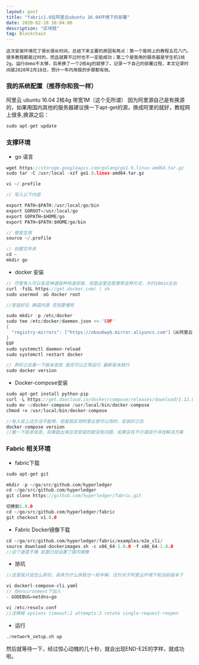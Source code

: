 ```yaml
---
layout: post
title: "fabric1.0在阿里云ubuntu 16.04环境下的部署"
date: 2020-02-18 16:04:06 
description: "区块链"
tag: Blockchain
---
```


`这次安装环境花了很长很长时间，总结下来主要的原因有两点：第一个是网上的教程五花八门，很多教程都是过时的，而且就算不过时也不一定能成功；第二个是我用的服务器是学生机1核2g，运行demo不太够，后来换了一个2核4g的就够了。记录一下自己的部署过程，本文记录时间是2020年2月18日，预计一年内用我的步骤都有效。`

### 我的系统配置（推荐你和我一样）

阿里云 ubuntu 16.04 2核4g 带宽1M（这个无所谓）
因为阿里源自己是有换源的，如果用国内其他的服务器建议换一下apt-get的源，换成阿里的就好，教程网上很多,换源之后：

``` c
sudo apt-get update
```

### 支撑环境

- go 语言

``` c
wget https://storage.googleapis.com/golang/go1.9.linux-amd64.tar.gz
sudo tar -C /usr/local -xzf go1.9.linux-amd64.tar.gz

vi ~/.profile

// 写入以下内容

export PATH=$PATH:/usr/local/go/bin
export GOROOT=/usr/local/go
export GOPATH=$HOME/go
export PATH=$PATH:$HOME/go/bin

// 使其生效
source ~/.profile

// 创建文件夹
cd ~
mkdir go
```

- docker 安装

``` c
// 尽管有人可以各显神通各种快速安装，但是这里还是推荐这种方式，大约10min左右
curl -fsSL https://get.docker.com/ | sh
sudo usermod -aG docker root

//安装好后 换国内源 否则要慢死

sudo mkdir -p /etc/docker
sudo tee /etc/docker/daemon.json <<-'EOF'
{
  "registry-mirrors": ["https://obou6wyb.mirror.aliyuncs.com"]（从阿里云docker加速器那获取）
}
EOF
sudo systemctl daemon-reload
sudo systemctl restart docker

// 弄好之后看一下版本信息 是否可以正常运行 最新版本就行
sudo docker version
```

- Docker-compose安装

``` c
sudo apt-get install python-pip
curl -L https://get.daocloud.io/docker/compose/releases/download/1.12.0/docker-compose-`uname -s`-`uname -m` > ~/docker-compose
sudo mv ~/docker-compose /usr/local/bin/docker-compose 
chmod +x /usr/local/bin/docker-compose

//有人说上述方法不能用，但是我实测阿里云使可以用的，安装好之后
docker-compose version
//看一下版本信息，如果能出来应该安装的就没有问题，如果实在不行请自行寻找解决方案
```

### Fabric 相关环境

- fabric下载

``` c
sudo apt-get git

mkdir -p ~/go/src/github.com/hyperledger
cd ~/go/src/github.com/hyperledger
git clone https://github.com/hyperledger/fabric.git

切换到1.0.0
cd ~/go/src/github.com/hyperledger/fabric
git checkout v1.0.0
```

- Fabric Docker镜像下载

``` c
cd ~/go/src/github.com/hyperledger/fabric/examples/e2e_cli/
source download-dockerimages.sh -c x86_64-1.0.0 -f x86_64-1.0.0
//这个速度不慢 前面已经设置了国内镜像
```

- 排坑

``` c
//这里我只说怎么排坑，具体为什么排我也一知半解，仅针对于阿里云环境下和当前版本下

vi dockerl-compose-cli.yaml
// 在environment下加入
- GODEBUG=netdns=go

vi /etc/resolv.conf
//注释掉 options timeout:2 attempts:3 rotate single-request-reopen
```

- 运行

``` c
./network_setup.sh up
```

然后就等待一下，经过惊心动魄的几十秒，就会出现END-E2E的字样，就成功啦。
